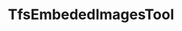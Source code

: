 ---
optionsClassName: TfsEmbededImagesToolOptions
optionsClassFullName: MigrationTools.Tools.TfsEmbededImagesToolOptions
configurationSamples:
- name: defaults
  order: 2
  description: 
  code: There are no defaults! Check the sample for options!
  sampleFor: MigrationTools.Tools.TfsEmbededImagesToolOptions
- name: sample
  order: 1
  description: 
  code: There is no sample, but you can check the classic below for a general feel.
  sampleFor: MigrationTools.Tools.TfsEmbededImagesToolOptions
- name: classic
  order: 3
  description: 
  code: >-
    {
      "$type": "TfsEmbededImagesToolOptions",
      "Enabled": false
    }
  sampleFor: MigrationTools.Tools.TfsEmbededImagesToolOptions
description: missing XML code comments
className: TfsEmbededImagesTool
typeName: Tools
architecture: 
options:
- parameterName: Enabled
  type: Boolean
  description: If set to `true` then the tool will run. Set to `false` and the processor will not run.
  defaultValue: missing XML code comments
status: missing XML code comments
processingTarget: missing XML code comments
classFile: src/MigrationTools.Clients.TfsObjectModel/Tools/TfsEmbededImagesTool.cs
optionsClassFile: src/MigrationTools.Clients.TfsObjectModel/Tools/TfsEmbededImagesToolOptions.cs

redirectFrom:
- /Reference/Tools/TfsEmbededImagesToolOptions/
layout: reference
toc: true
permalink: /Reference/Tools/TfsEmbededImagesTool/
title: TfsEmbededImagesTool
categories:
- Tools
- 
topics:
- topic: notes
  path: docs/Reference/Tools/TfsEmbededImagesTool-notes.md
  exists: false
  markdown: ''
- topic: introduction
  path: docs/Reference/Tools/TfsEmbededImagesTool-introduction.md
  exists: false
  markdown: ''

---